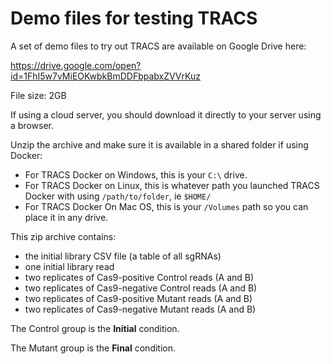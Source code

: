 # Demo files for testing TRACS

A set of demo files to try out TRACS are available on Google Drive here:

https://drive.google.com/open?id=1FhI5w7vMiEOKwbkBmDDFbpabxZVVrKuz

File size: 2GB


If using a cloud server, you should download it directly to your server using a browser.


Unzip the archive and make sure it is available in a shared folder if using Docker:
- For TRACS Docker on Windows, this is your `C:\` drive.
- For TRACS Docker on Linux, this is whatever path you launched TRACS Docker with using `/path/to/folder`, ie `$HOME/`
- For TRACS Docker On Mac OS, this is your `/Volumes` path so you can place it in any drive.



This zip archive contains:
- the initial library CSV file (a table of all sgRNAs)
- one initial library read
- two replicates of Cas9-positive Control reads (A and B)
- two replicates of Cas9-negative Control reads (A and B)
- two replicates of Cas9-positive Mutant reads (A and B)
- two replicates of Cas9-negative Mutant reads (A and B)
 
 
The Control group is the **Initial** condition.

The Mutant group is the **Final** condition.
